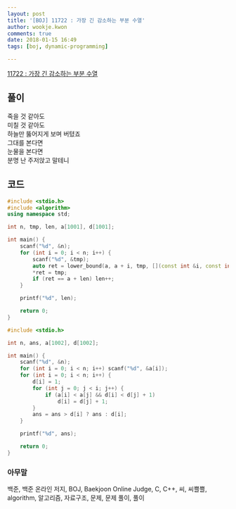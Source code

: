 ```yaml
---
layout: post
title: '[BOJ] 11722 : 가장 긴 감소하는 부분 수열'
author: wookje.kwon
comments: true
date: 2018-01-15 16:49
tags: [boj, dynamic-programming]

---
```


[11722 : 가장 긴 감소하는 부분 수열](https://www.acmicpc.net/problem/11722)

## 풀이

죽을 것 같아도  
미칠 것 같아도  
하늘만 뚫어지게 보며 버텼죠  
그대를 본다면  
눈물을 본다면  
분명 난 주저앉고 말테니  

## 코드

```cpp
#include <stdio.h>
#include <algorithm>
using namespace std;

int n, tmp, len, a[1001], d[1001];

int main() {
	scanf("%d", &n);
	for (int i = 0; i < n; i++) {
		scanf("%d", &tmp);
		auto ret = lower_bound(a, a + i, tmp, [](const int &i, const int &j) { return i > j; });
		*ret = tmp;
		if (ret == a + len) len++;
	}

	printf("%d", len);

	return 0;
}
```

```cpp
#include <stdio.h>

int n, ans, a[1002], d[1002];

int main() {
	scanf("%d", &n);
	for (int i = 0; i < n; i++) scanf("%d", &a[i]);
	for (int i = 0; i < n; i++) {
		d[i] = 1;
		for (int j = 0; j < i; j++) {
			if (a[i] < a[j] && d[i] < d[j] + 1)
				d[i] = d[j] + 1;
		}
		ans = ans > d[i] ? ans : d[i];
	}

	printf("%d", ans);

	return 0;
}
```

### 아무말  
백준, 백준 온라인 저지, BOJ, Baekjoon Online Judge, C, C++, 씨, 씨쁠쁠, algorithm, 알고리즘, 자료구조, 문제, 문제 풀이, 풀이
